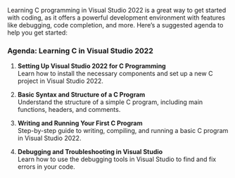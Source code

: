 Learning C programming in Visual Studio 2022 is a great way to get started with coding, as it offers a powerful development environment with features like debugging, code completion, and more. Here’s a suggested agenda to help you get started:

### **Agenda: Learning C in Visual Studio 2022**

1. **Setting Up Visual Studio 2022 for C Programming**  
   Learn how to install the necessary components and set up a new C project in Visual Studio 2022.

2. **Basic Syntax and Structure of a C Program**  
   Understand the structure of a simple C program, including main functions, headers, and comments.

3. **Writing and Running Your First C Program**  
   Step-by-step guide to writing, compiling, and running a basic C program in Visual Studio 2022.

4. **Debugging and Troubleshooting in Visual Studio**  
   Learn how to use the debugging tools in Visual Studio to find and fix errors in your code.
